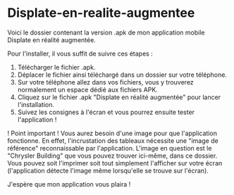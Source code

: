 # Displate-en-realite-augmentee

Voici le dossier contenant la version .apk de mon application mobile Displate en réalité augmentée.

Pour l'installer, il vous suffit de suivre ces étapes :
  1. Télécharger le fichier .apk.
  2. Déplacer le fichier ainsi téléchargé dans un dossier sur votre téléphone.
  3. Sur votre téléphone allez dans vos fichiers, vous y trouverez normalement un espace dédié aux fichiers APK.
  4. Cliquez sur le fichier .apk "Displate en réalité augmentée" pour lancer l'installation.
  5. Suivez les consignes à l'écran et vous pourrez ensuite tester l'application !

! Point important !
Vous aurez besoin d'une image pour que l'application fonctionne. En effet, l'incrustation des tableaux nécessite une "image de référence" reconnaissable par l'application.
L'image en question est le "Chrysler Building" que vous pouvez trouver ici-même, dans ce dossier.
Vous pouvez soit l'imprimer soit tout simplement l'afficher sur votre écran (l'application détecte l'image même lorsqu'elle se trouve sur l'écran).

J'espère que mon application vous plaira !

